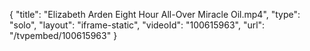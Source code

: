 {
    "title": "Elizabeth Arden Eight Hour All-Over Miracle Oil.mp4",
    "type": "solo",
    "layout": "iframe-static",
    "videoId": "100615963",
    "url": "\/tvpembed\/100615963"
}